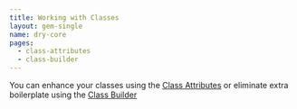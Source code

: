 ```yaml
---
title: Working with Classes
layout: gem-single
name: dry-core
pages:
  - class-attributes
  - class-builder
---
```


You can enhance your classes using the [Class Attributes](//page/classes/class-attributes) or eliminate extra boilerplate using the [Class Builder](//page/classes/class-builder)
